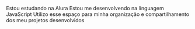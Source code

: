 
Estou estudando na Alura
Estou me desenvolvendo na linguagem JavaScript
Utilizo esse espaço para minha organização e compartilhamento dos meu projetos desenvolvidos
